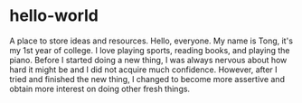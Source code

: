 # hello-world
A place to store ideas and resources.
Hello, everyone. My name is Tong, it's my 1st year of college. I love playing sports, reading books, and playing the piano. 
Before I started doing a new thing, I was always nervous about how hard it might be and I did not acquire much confidence. However, after I tried and finished the new thing, I changed to become more assertive and obtain more interest on doing other fresh things.
